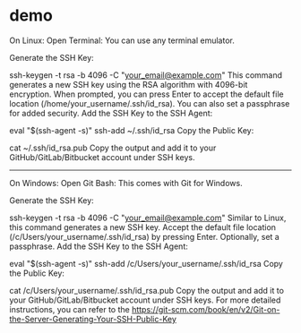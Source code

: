 # demo

On Linux:
Open Terminal: You can use any terminal emulator.

Generate the SSH Key:

ssh-keygen -t rsa -b 4096 -C "your_email@example.com"
This command generates a new SSH key using the RSA algorithm with 4096-bit encryption.
When prompted, you can press Enter to accept the default file location (/home/your_username/.ssh/id_rsa).
You can also set a passphrase for added security.
Add the SSH Key to the SSH Agent:

eval "$(ssh-agent -s)"
ssh-add ~/.ssh/id_rsa
Copy the Public Key:

cat ~/.ssh/id_rsa.pub
Copy the output and add it to your GitHub/GitLab/Bitbucket account under SSH keys.

-------------------------------------------------------------------------------------------------------------------
On Windows:
Open Git Bash: This comes with Git for Windows.

Generate the SSH Key:

ssh-keygen -t rsa -b 4096 -C "your_email@example.com"
Similar to Linux, this command generates a new SSH key.
Accept the default file location (/c/Users/your_username/.ssh/id_rsa) by pressing Enter.
Optionally, set a passphrase.
Add the SSH Key to the SSH Agent:

eval "$(ssh-agent -s)"
ssh-add /c/Users/your_username/.ssh/id_rsa
Copy the Public Key:

cat /c/Users/your_username/.ssh/id_rsa.pub
Copy the output and add it to your GitHub/GitLab/Bitbucket account under SSH keys.
For more detailed instructions, you can refer to the https://git-scm.com/book/en/v2/Git-on-the-Server-Generating-Your-SSH-Public-Key
